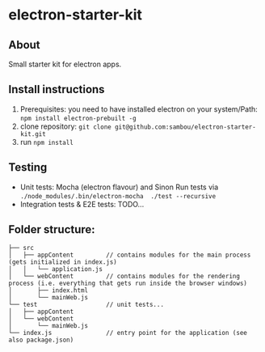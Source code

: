 # electron-starter-kit
## About
Small starter kit for electron apps.

## Install instructions
1. Prerequisites: you need to have installed electron on your system/Path: ```npm install electron-prebuilt -g```
1. clone repository: ```git clone git@github.com:sambou/electron-starter-kit.git```
1. run ```npm install```

## Testing
- Unit tests: Mocha (electron flavour) and Sinon
Run tests via ```./node_modules/.bin/electron-mocha  ./test --recursive```
- Integration tests & E2E tests: TODO...

## Folder structure:
```
├── src
│   ├── appContent         // contains modules for the main process (gets initialized in index.js)
│   │   └── application.js
│   └── webContent         // contains modules for the rendering process (i.e. everything that gets run inside the browser windows)
│       ├── index.html
│       └── mainWeb.js
└── test                   // unit tests...
│   ├── appContent
│   └── webContent
│       └── mainWeb.js
└── index.js               // entry point for the application (see also package.json)
```
